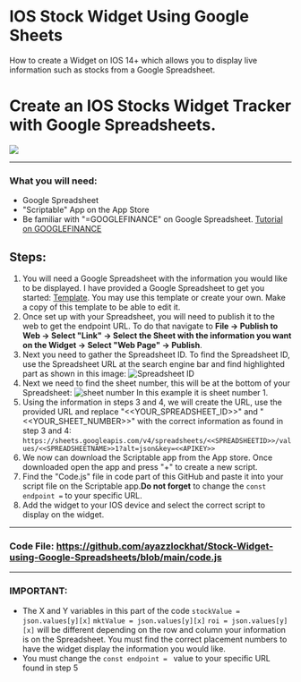 # IOS Stock Widget Using Google Sheets
How to create a Widget on IOS 14+ which allows you to display live information such as stocks from a Google Spreadsheet.

# Create an IOS Stocks Widget Tracker with Google Spreadsheets.
![](https://user-images.githubusercontent.com/77209522/139520410-090e5f71-1bfc-4300-bf6b-70e8db3bebdc.png)

***

### What you will need:
- Google Spreadsheet
- "Scriptable" App on the App Store
- Be familiar with "=GOOGLEFINANCE" on Google Spreadsheet. [Tutorial on GOOGLEFINANCE](https://support.google.com/docs/answer/3093281?hl=en)
## Steps:
1. You will need a Google Spreadsheet with the information you would like to be displayed. I have provided a Google Spreadsheet to get you started: [Template](https://docs.google.com/spreadsheets/d/1JUb-xGdvgL6EtBMy7T3cU17oeXsZu0xg34k-_u1FFVI/edit?usp=sharing). You may use this template or create your own. Make a copy of this template to be able to edit it.
2. Once set up with your Spreadsheet, you will need to publish it to the web to get the endpoint URL. To do that navigate to **File -> Publish to Web -> Select "Link" -> Select the Sheet with the information you want on the Widget -> Select "Web Page" -> Publish**.
3. Next you need to gather the Spreadsheet ID. To find the Spreadsheet ID, use the Spreadsheet URL at the search engine bar and find highlighted part as shown in this image:
![Spreadsheet ID](https://media.discordapp.net/attachments/677335560934916146/797572289804632113/unknown.png)
4. Next we need to find the sheet number, this will be at the bottom of your Spreadsheet: 
![sheet number](https://media.discordapp.net/attachments/677335560934916146/797575420580724736/unknown.png) In this example it is sheet number 1.
5. Using the information in steps 3 and 4, we will create the URL, use the provided URL and replace "<<YOUR_SPREADSHEET_ID>>" and "<<YOUR_SHEET_NUMBER>>" with the correct information as found in step 3 and 4: `https://sheets.googleapis.com/v4/spreadsheets/<<SPREADSHEETID>>/values/<<SPREADSHEETNAME>>1?alt=json&key=<<APIKEY>>`
6. We now can download the Scriptable app from the App store. Once downloaded open the app and press "+" to create a new script.
7. Find the "Code.js" file in code part of this GitHub and paste it into your script file on the Scriptable app.**Do not forget** to change the `const endpoint =` to your specific URL.
8. Add the widget to your IOS device and select the correct script to display on the widget.

***
### Code File: https://github.com/ayazzlockhat/Stock-Widget-using-Google-Spreadsheets/blob/main/code.js


***
### IMPORTANT:
- The X and Y variables in this part of the code `stockValue = json.values[y][x]`
`mktValue = json.values[y][x]` `roi = json.values[y][x]` will be different depending on the row and column your information is on the Spreadsheet. You must find the correct placement numbers to have the widget display the information you would like.
- You must change the `const endpoint = ` value to your specific URL found in step 5
